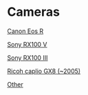 # Cameras

[Canon Eos R](Cameras%203b9b03de12764132a0023316eb7e7e17/Canon%20Eos%20R%207bd68ba25a224acda97ab5fd3d7a2bfc.md)

[Sony RX100 V](Cameras%203b9b03de12764132a0023316eb7e7e17/Sony%20RX100%20V%205ac3d6ca490045659cab48b9013eef56.md)

[Sony RX100 III](Cameras%203b9b03de12764132a0023316eb7e7e17/Sony%20RX100%20III%20920600593b2d4ac68c7cb2363868f944.md)

[Ricoh caplio GX8 (~2005)](Cameras%203b9b03de12764132a0023316eb7e7e17/Ricoh%20caplio%20GX8%20(~2005)%200b91e809be31494f926a9c87be5c9ecf.md)

[Other ](Cameras%203b9b03de12764132a0023316eb7e7e17/Other%2037c9ad3c7a5b44c6a9598891732d5430.md)